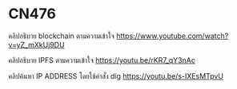 # CN476

คลิปอธิบาย blockchain ตามความเข้าใจ
<https://www.youtube.com/watch?v=yZ_mXkUj9DU>

คลิปอธิบาย IPFS ตามความเข้าใจ
<https://youtu.be/rKR7_qY3nAc>

คลิปค้นหา IP ADDRESS โดยใช้คำสั่ง dig
<https://youtu.be/s-IXEsMTpvU>
